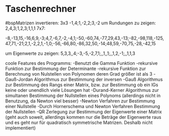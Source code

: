 # Taschenrechner

#bspMatrizen
invertieren:
3x3
-1,4;1,-2,2;3,-2
um Rundungen zu zeigen: 2,4,3;1,2,3;1,1,1
7x7:

-8,-13,15,-16,6,9,-3;4,7,-6,7,-2,-4,1;-50,-60,74,-77,29,43,-13;-82,-98,118,-125,47,71,-21;2,1,-2,2,1,-1,0;-56,-66,80,-86,32,50,-14;48,59,-70,75,-28,-42,15

um Eigenwerte zu zeigen:
5,3,3,,4;-3,-5,-2,7,1;,,1,,1;,,1,2,-1;,,1,1,3

coole Features des Programms:
    -Benutzt die Gamma Funktion
    -rekursive Funktion zur Bestimmung der Determinante
    -rekursive Funktion zur Berechnung von Nulstellen von Polynomen deren Grad größer ist als 3
    -Gauß-Jordan Algorithmus zur Bestimmung der inversen
    -Gauß Algorithmus zur Bestimmung des Rangs einer Matrix, bzw. zur Bestimmung ob ein lGs keine oder unendlich viele Lösungen hat
    -Durand-Kerner Algorithmus zur simultanen Bestimmung der Nullstellen eines Polynoms (allerdings nicht in Benutzung, da Newton viel besser)
    -Newton Verfahren zur Bestimmung einer Nullstelle
    -Durch Hornerschema und Newton Verfahren Bestimmung der Nullstellen
    -QR Zerlegung zur Bestimmung der Eigenwerte einer Matrix (geht auch soweit, allerdings kommen nur die Beträge der Eigenwerte raus und es geht nur für quadratisch symmetrische Matrizen. Deshalb nicht implementiert)
    
